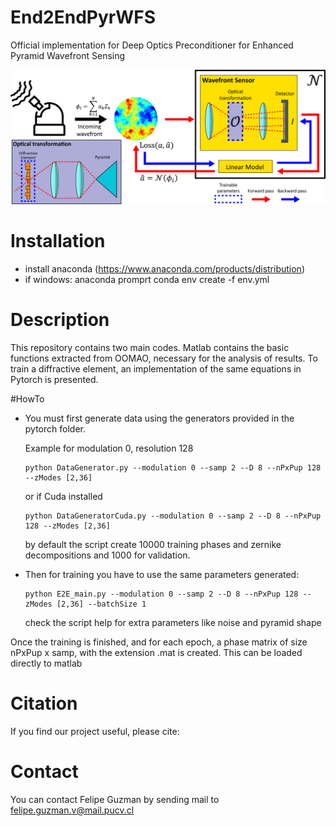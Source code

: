 # End2EndPyrWFS
Official implementation for Deep Optics Preconditioner for Enhanced Pyramid Wavefront Sensing

![ ](end2end_scheme.png)

# Installation
- install anaconda (https://www.anaconda.com/products/distribution)
- if windows: anaconda promprt
conda env create -f env.yml

# Description
This repository contains two main codes. Matlab contains the basic functions extracted from OOMAO, necessary for the analysis of results.
To train a diffractive element, an implementation of the same equations in Pytorch is presented.

#HowTo

- You must first generate data using the generators provided in the pytorch folder.

  Example for modulation 0, resolution 128

  ```
  python DataGenerator.py --modulation 0 --samp 2 --D 8 --nPxPup 128 --zModes [2,36]

  ```

  or if Cuda installed

  ```
  python DataGeneratorCuda.py --modulation 0 --samp 2 --D 8 --nPxPup 128 --zModes [2,36]

  ```
  by default the script create 10000 training phases and zernike decompositions and 1000 for validation. 
  
- Then for training you have to use the same parameters generated:

  ```
  python E2E_main.py --modulation 0 --samp 2 --D 8 --nPxPup 128 --zModes [2,36] --batchSize 1

  ```
  
  check the script help for extra parameters like noise and pyramid shape
  
Once the training is finished, and for each epoch, a phase matrix of size nPxPup x samp, with the extension .mat is created. This can be loaded directly to matlab  


# Citation
If you find our project useful, please cite:

# Contact
You can contact Felipe Guzman by sending mail to felipe.guzman.v@mail.pucv.cl
